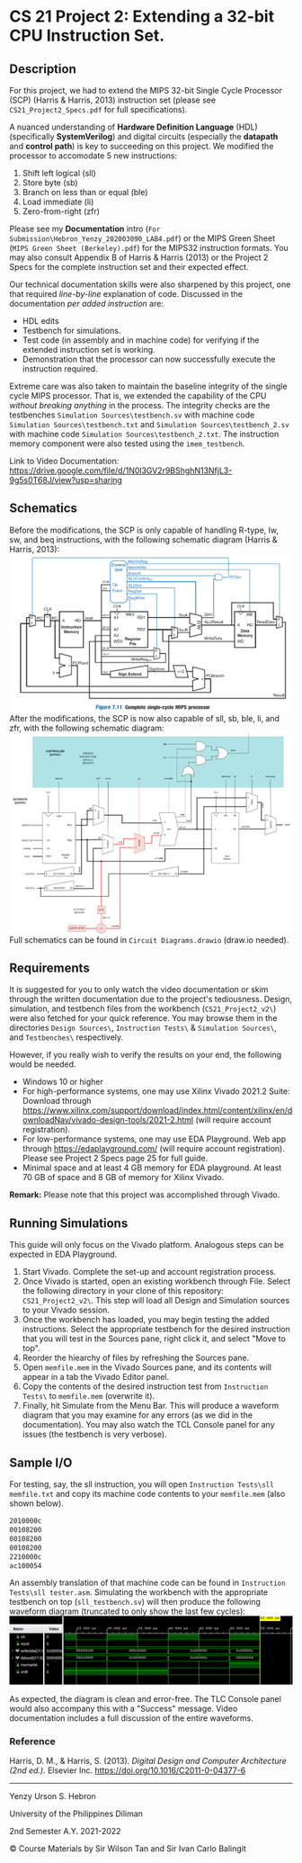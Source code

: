 # **CS 21 Project 2: Extending a 32-bit CPU Instruction Set.**

## **Description**
For this project, we had to extend the MIPS 32-bit Single Cycle Processor (SCP) (Harris & Harris, 2013) instruction set (please see `CS21_Project2_Specs.pdf` for full specifications).

A nuanced understanding of **Hardware Definition Language** (HDL) (specifically **SystemVerilog**) and digital circuits (especially the **datapath** and **control path**) is key to succeeding on this project. We modified the processor to accomodate 5 new instructions:
1. Shift left logical (sll)
2. Store byte (sb)
3. Branch on less than or equal (ble)
4. Load immediate (li)
5. Zero-from-right (zfr)

Please see my **Documentation** intro (`For Submission\Hebron_Yenzy_202003090_LAB4.pdf`) or the MIPS Green Sheet (`MIPS Green Sheet (Berkeley).pdf`) for the MIPS32 instruction formats. You may also consult Appendix B of Harris & Harris (2013) or the Project 2 Specs for the complete instruction set and their expected effect.

Our technical documentation skills were also sharpened by this project, one that required *line-by-line* explanation of code. Discussed in the documentation *per added instruction* are:
* HDL edits
* Testbench for simulations. 
* Test code (in assembly and in machine code) for verifying if the extended instruction set is working.
* Demonstration that the processor can now successfully execute the instruction required.

Extreme care was also taken to maintain the baseline integrity of the single cycle MIPS processor. That is, we extended the capability of the CPU *without breaking anything* in the process. The integrity checks are the testbenches `Simulation Sources\testbench.sv` with machine code `Simulation Sources\testbench.txt` and `Simulation Sources\testbench_2.sv` with machine code `Simulation Sources\testbench_2.txt`. The instruction memory component were also tested using the `imem_testbench`.

Link to Video Documentation: https://drive.google.com/file/d/1N0l3GV2r9BShghN13NfjL3-9g5s0T68J/view?usp=sharing

## **Schematics**
Before the modifications, the SCP is only capable of handling R-type, lw, sw, and beq instructions, with the following schematic diagram (Harris & Harris, 2013):
![MIPS32_SCP_orig.png](MIPS32_SCP_orig.png)
After the modifications, the SCP is now also capable of sll, sb, ble, li, and zfr, with the following schematic diagram:
![MIPS32_SCP_final.png](MIPS32_SCP_final.png)
Full schematics can be found in `Circuit Diagrams.drawio` (draw.io needed).

## **Requirements**
It is suggested for you to only watch the video documentation or skim through the written documentation due to the project's tediousness. Design, simulation, and testbench files from the workbench (`CS21_Project2_v2\`) were also fetched for your quick reference. You may browse them in the directories `Design Sources\`, `Instruction Tests\` & `Simulation Sources\`, and `Testbenches\` respectively.

However, if you really wish to verify the results on your end, the following would be needed.
- Windows 10 or higher
- For high-performance systems, one may use Xilinx Vivado 2021.2 Suite: Download through https://www.xilinx.com/support/download/index.html/content/xilinx/en/downloadNav/vivado-design-tools/2021-2.html (will require account registration).
- For low-performance systems, one may use EDA Playground. Web app through https://edaplayground.com/ (will require account registration). Please see Project 2 Specs page 25 for full guide. 
- Minimal space and at least 4 GB memory for EDA playground. At least 70 GB of space and 8 GB of memory for Xilinx Vivado.

**Remark:** Please note that this project was accomplished through Vivado.

## **Running Simulations**
This guide will only focus on the Vivado platform. Analogous steps can be expected in EDA Playground.
1. Start Vivado. Complete the set-up and account registration process.
2. Once Vivado is started, open an existing workbench through File. Select the following directory in your clone of this repository: `CS21_Project2_v2\`. This step will load all Design and Simulation sources to your Vivado session.
3. Once the workbench has loaded, you may begin testing the added instructions. Select the appropriate testbench for the desired instruction that you will test in the Sources pane, right click it, and select "Move to top".
4. Reorder the hiearchy of files by refreshing the Sources pane.
5. Open `memfile.mem` in the Vivado Sources pane, and its contents will appear in a tab the Vivado Editor panel.
6. Copy the contents of the desired instruction test from `Instruction Tests\` to `memfile.mem` (overwrite it).
7. Finally, hit Simulate from the Menu Bar. This will produce a waveform diagram that you may examine for any errors (as we did in the documentation). You may also watch the TCL Console panel for any issues (the testbench is very verbose).

## **Sample I/O**
For testing, say, the sll instruction, you will open `Instruction Tests\sll memfile.txt` and copy its machine code contents to your `memfile.mem` (also shown below).
```
2010000c
00108200
00108200
00108200
2210000c
ac100054
```
An assembly translation of that machine code can be found in  `Instruction Tests\sll tester.asm`. Simulating the workbench with the appropriate testbench on top (`sll_testbench.sv`) will then produce the following waveform diagram (truncated to only show the last few cycles):
![sll_waveform.png](sll_waveform.png)

As expected, the diagram is clean and error-free. The TLC Console panel would also accompany this with a "Success" message. Video documentation includes a full discussion of the entire waveforms.

### **Reference**
Harris, D. M., & Harris, S. (2013). *Digital Design and Computer Architecture (2nd ed.).* Elsevier Inc. https://doi.org/10.1016/C2011-0-04377-6

---
Yenzy Urson S. Hebron

University of the Philippines Diliman

2nd Semester A.Y. 2021-2022

© Course Materials by Sir Wilson Tan and Sir Ivan Carlo Balingit